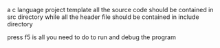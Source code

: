 a c language project template 
all the source code should be contained in src directory while all the header file should be contained in include directory

press f5 is all you need to do to run and debug the program
